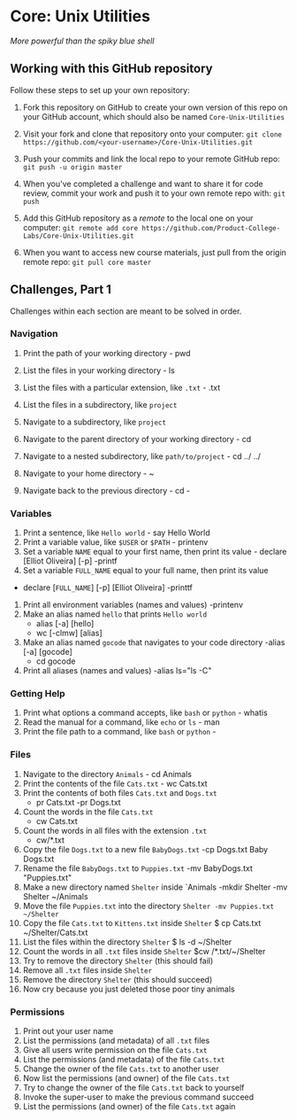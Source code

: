 # Core: Unix Utilities

_More powerful than the spiky blue shell_

## Working with this GitHub repository

Follow these steps to set up your own repository:

1. Fork this repository on GitHub to create your own version of this repo on your GitHub account, which should also be named `Core-Unix-Utilities`

1. Visit your fork and clone that repository onto your computer:
`git clone https://github.com/<your-username>/Core-Unix-Utilities.git`

1. Push your commits and link the local repo to your remote GitHub repo:
`git push -u origin master`

1. When you've completed a challenge and want to share it for code review, commit your work and push it to your own remote repo with:
`git push`

1. Add this GitHub repository as a _remote_ to the local one on your computer:
`git remote add core https://github.com/Product-College-Labs/Core-Unix-Utilities.git`

1. When you want to access new course materials, just pull from the origin remote repo:
`git pull core master`

## Challenges, Part 1

Challenges within each section are meant to be solved in order.

### Navigation

1.  Print the path of your working directory
        - pwd
1.  List the files in your working directory
        - ls
1.  List the files with a particular extension, like `.txt`
         - .txt
1.  List the files in a subdirectory, like `project`

1.  Navigate to a subdirectory, like `project`
1.  Navigate to the parent directory of your working directory
        -  cd <name of directory>
1.  Navigate to a nested subdirectory, like `path/to/project`
        - cd ../ ../
1.  Navigate to your home directory
        - ~
1.  Navigate back to the previous directory
        - cd -
### Variables

1.  Print a sentence, like `Hello world`
        - say Hello World
1.  Print a variable value, like `$USER` or `$PATH`
        - printenv
1.  Set a variable `NAME` equal to your first name, then print its value
        - declare [Elliot Oliveira] [-p]
        -printf
1.  Set a variable `FULL_NAME` equal to your full name, then print its value
- declare [`FULL_NAME`] [-p] [Elliot Oliveira]
-printtf
1.  Print all environment variables (names and values)
    -printenv
1.  Make an alias named `hello` that prints `Hello world`
    - alias [-a] [hello]
    -  wc [-clmw] [alias]
1.  Make an alias named `gocode` that navigates to your code directory
     -alias [-a] [gocode]
     - cd gocode
1.  Print all aliases (names and values)
        -alias ls="ls -C"
### Getting Help

1.  Print what options a command accepts, like `bash` or `python`
        - whatis
1.  Read the manual for a command, like `echo` or `ls`
        - man
1.  Print the file path to a command, like `bash` or `python`
        -
### Files

1.  Navigate to the directory `Animals`
        - cd Animals
1.  Print the contents of the file `Cats.txt`
        - wc Cats.txt
1.  Print the contents of both files `Cats.txt` and `Dogs.txt`
    - pr Cats.txt
    -pr Dogs.txt
1.  Count the words in the file `Cats.txt`
    - cw Cats.txt
1.  Count the words in all files with the extension `.txt`
     - cw/*.txt
1.  Copy the file `Dogs.txt` to a new file `BabyDogs.txt`
        -cp Dogs.txt Baby  Dogs.txt
1.  Rename the file `BabyDogs.txt` to `Puppies.txt`
        -mv BabyDogs.txt "Puppies.txt"
1.  Make a new directory named `Shelter` inside `Animals
        -mkdir Shelter
        -mv Shelter ~/Animals
1.  Move the file `Puppies.txt` into the directory `Shelter
        -mv Puppies.txt ~/Shelter`
1.  Copy the file `Cats.txt` to `Kittens.txt` inside `Shelter`
        $ cp Cats.txt ~/Shelter/Cats.txt
1.  List the files within the directory `Shelter`
        $ ls -d ~/Shelter
1.  Count the words in all `.txt` files inside `Shelter`
        $cw /*.txt/~/Shelter
1.  Try to remove the directory `Shelter` (this should fail)
1.  Remove all `.txt` files inside `Shelter`
1.  Remove the directory `Shelter` (this should succeed)
1.  Now cry because you just deleted those poor tiny animals

### Permissions

1.  Print out your user name
1.  List the permissions (and metadata) of all `.txt` files
1.  Give all users write permission on the file `Cats.txt`
1.  List the permissions (and metadata) of the file `Cats.txt`
1.  Change the owner of the file `Cats.txt` to another user
1.  Now list the permissions (and owner) of the file `Cats.txt`
1.  Try to change the owner of the file `Cats.txt` back to yourself
1.  Invoke the super-user to make the previous command succeed
1.  List the permissions (and owner) of the file `Cats.txt` again
